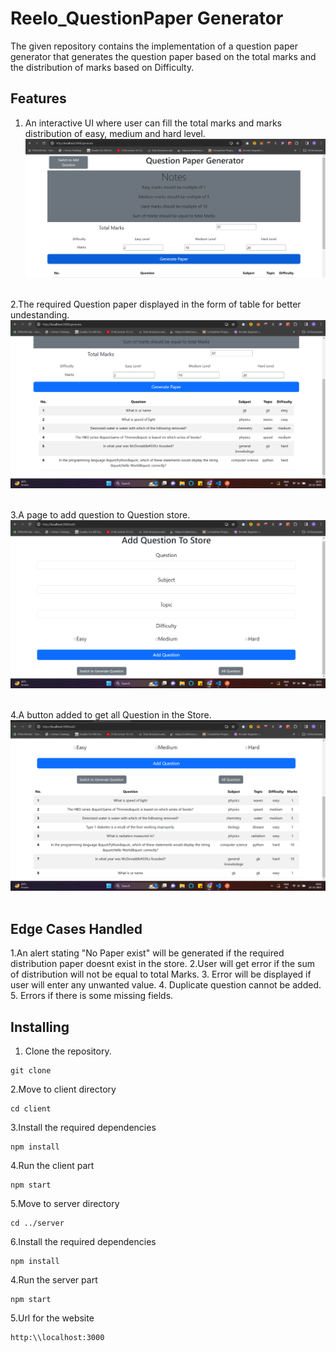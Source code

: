 # Reelo_QuestionPaper Generator

The given repository contains the implementation of a question paper generator that generates the question paper based on the total marks and the distribution of marks based on Difficulty.

## Features

1. An interactive UI where user can fill the total marks and marks distribution of easy, medium and hard level.
![Generate Paper UI](https://github.com/mihiraswal0/Reelo_QuestionPaper/blob/main/images/Screenshot%20(1156).png)
<br><br>

2.The required Question paper displayed in the form of table for better undestanding.
![paper table](https://github.com/mihiraswal0/Reelo_QuestionPaper/blob/main/images/Screenshot%20(1157).png)
<br><br>

3.A page to add question to Question store.
![add page](https://github.com/mihiraswal0/Reelo_QuestionPaper/blob/main/images/Screenshot%20(1158).png)
<br><br>

4.A button added to get all Question in the Store.
![all question](https://github.com/mihiraswal0/Reelo_QuestionPaper/blob/main/images/Screenshot%20(1159).png)
<br><br>

## Edge Cases Handled

1.An alert stating "No Paper exist" will be generated if the required  distribution paper doesnt exist in the store.
2.User will get error if the sum of distribution will not be equal to total Marks.
3. Error will be displayed if user will enter any unwanted value.
4. Duplicate question cannot be added.
5. Errors if there is some missing fields.

## Installing

1. Clone the repository.
```
git clone 
```

2.Move to client directory
```
cd client
```
3.Install the required dependencies
```
npm install
```
4.Run the client part
```
npm start
```
5.Move to server directory
```
cd ../server
```
6.Install the required dependencies
```
npm install
```
4.Run the server part
```
npm start
```
5.Url for the website
```
http:\\localhost:3000
```
##




